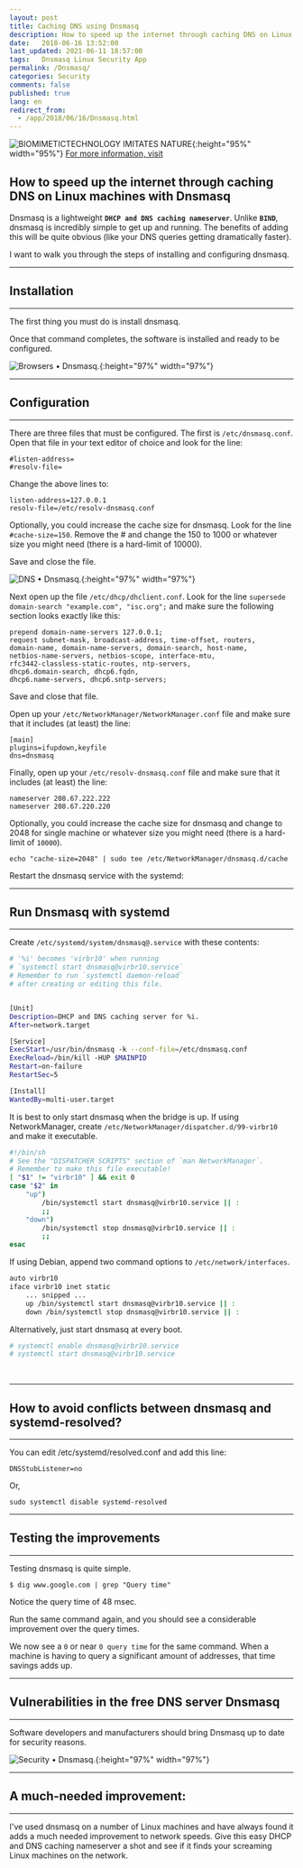 ```yaml
---
layout: post
title: Caching DNS using Dnsmasq
description: How to speed up the internet through caching DNS on Linux machines with Dnsmasq
date:   2018-06-16 13:52:00
last_updated: 2021-06-11 18:57:00
tags:   Dnsmasq Linux Security App
permalink: /Dnsmasq/
categories: Security
comments: false
published: true
lang: en
redirect_from:
  - /app/2018/06/16/Dnsmasq.html
---
```


![BIOMIMETICTECHNOLOGY IMITATES NATURE](/images/HY3.png "BIOMIMETICTECHNOLOGY IMITATES NATURE"){:height="95%" width="95%"}
[For more information, visit](https://flipbooks.bitbucket.io/BIOMIMETIC-TECHNOLOGY-IMITATES-NATURE.html)

**How to speed up the internet through caching DNS on Linux machines with Dnsmasq**
-------------

Dnsmasq is a lightweight **``DHCP and DNS caching nameserver``**. Unlike **``BIND``**, dnsmasq is incredibly simple to get up and running. The benefits of adding this will be quite obvious (like your DNS queries getting dramatically faster).

I want to walk you through the steps of installing and configuring dnsmasq.

***

## **Installation**

***

The first thing you must do is install dnsmasq.

Once that command completes, the software is installed and ready to be configured.


![Browsers &bull; Dnsmasq.](/images/DiagramaDNS01.png "Browsers &bull; Dnsmasq."){:height="97%" width="97%"}

***

## **Configuration**

***

There are three files that must be configured. The first is ``/etc/dnsmasq.conf``. Open that file in your text editor of choice and look for the line:

~~~
#listen-address=
#resolv-file=
~~~

Change the above lines to:

~~~
listen-address=127.0.0.1
resolv-file=/etc/resolv-dnsmasq.conf
~~~

Optionally, you could increase the cache size for dnsmasq. Look for the line `#cache-size=150`. Remove the # and change the 150 to 1000 or whatever size you might need (there is a hard-limit of 10000).

Save and close the file.

![DNS &bull; Dnsmasq.](/images/Servidor-DNS-con-dnsmasq.png "DNS &bull; Dnsmasq."){:height="97%" width="97%"}


Next open up the file `/etc/dhcp/dhclient.conf`. Look for the line `supersede domain-search "example.com", "isc.org";` and make sure the following section looks exactly like this:

~~~
prepend domain-name-servers 127.0.0.1;
request subnet-mask, broadcast-address, time-offset, routers,
domain-name, domain-name-servers, domain-search, host-name,
netbios-name-servers, netbios-scope, interface-mtu,
rfc3442-classless-static-routes, ntp-servers,
dhcp6.domain-search, dhcp6.fqdn,
dhcp6.name-servers, dhcp6.sntp-servers;
~~~

Save and close that file.

Open up your `/etc/NetworkManager/NetworkManager.conf` file and make sure that it includes (at least) the line:

~~~
[main]
plugins=ifupdown,keyfile
dns=dnsmasq
~~~

Finally, open up your `/etc/resolv-dnsmasq.conf` file and make sure that it includes (at least) the line:

~~~
nameserver 208.67.222.222
nameserver 208.67.220.220
~~~

Optionally, you could increase the cache size for dnsmasq and change to 2048 for single machine or whatever size you might need (there is a hard-limit of ``10000``).

`echo "cache-size=2048" | sudo tee /etc/NetworkManager/dnsmasq.d/cache`

Restart the dnsmasq service with the systemd:


***

## **Run Dnsmasq with systemd**

***

Create `/etc/systemd/system/dnsmasq@.service` with these contents:

~~~bash
# '%i' becomes 'virbr10' when running
# `systemctl start dnsmasq@virbr10.service`
# Remember to run `systemctl daemon-reload`
# after creating or editing this file.


[Unit]
Description=DHCP and DNS caching server for %i.
After=network.target

[Service]
ExecStart=/usr/bin/dnsmasq -k --conf-file=/etc/dnsmasq.conf
ExecReload=/bin/kill -HUP $MAINPID
Restart=on-failure
RestartSec=5

[Install]
WantedBy=multi-user.target
~~~

It is best to only start dnsmasq when the bridge is up. If using NetworkManager, create `/etc/NetworkManager/dispatcher.d/99-virbr10` and make it executable.

~~~bash
#!/bin/sh
# See the "DISPATCHER SCRIPTS" section of `man NetworkManager`.
# Remember to make this file executable!
[ "$1" != "virbr10" ] && exit 0
case "$2" in
    "up")
        /bin/systemctl start dnsmasq@virbr10.service || :
        ;;
    "down")
        /bin/systemctl stop dnsmasq@virbr10.service || :
        ;;
esac
~~~

If using Debian, append two command options to `/etc/network/interfaces`.

~~~bash
auto virbr10
iface virbr10 inet static
    ... snipped ...
    up /bin/systemctl start dnsmasq@virbr10.service || :
    down /bin/systemctl stop dnsmasq@virbr10.service || :
~~~

Alternatively, just start dnsmasq at every boot.

~~~bash
# systemctl enable dnsmasq@virbr10.service
# systemctl start dnsmasq@virbr10.service
~~~
<br>

***

## How to avoid conflicts between dnsmasq and systemd-resolved?

***

You can edit /etc/systemd/resolved.conf and add this line:

~~~
DNSStubListener=no
~~~

Or,

~~~
sudo systemctl disable systemd-resolved
~~~

***

## **Testing the improvements**

***

Testing dnsmasq is quite simple. 

~~~
$ dig www.google.com | grep "Query time"
~~~

Notice the query time of 48 msec.

Run the same command again, and you should see a considerable improvement over the query times.

We now see a ``0`` or near ``0 query time`` for the same command. When a machine is having to query a significant amount of addresses, that time savings adds up.

***

## **Vulnerabilities in the free DNS server Dnsmasq**

***

Software developers and manufacturers should bring Dnsmasq up to date for security reasons.


![Security &bull; Dnsmasq.](/images/dnsmasq_security.jpeg "Security &bull; Dnsmasq."){:height="97%" width="97%"}

***

## **A much-needed improvement:**

***
I've used dnsmasq on a number of Linux machines and have always found it adds a much needed improvement to network speeds. Give this easy DHCP and DNS caching nameserver a shot and see if it finds your screaming Linux machines on the network. 

